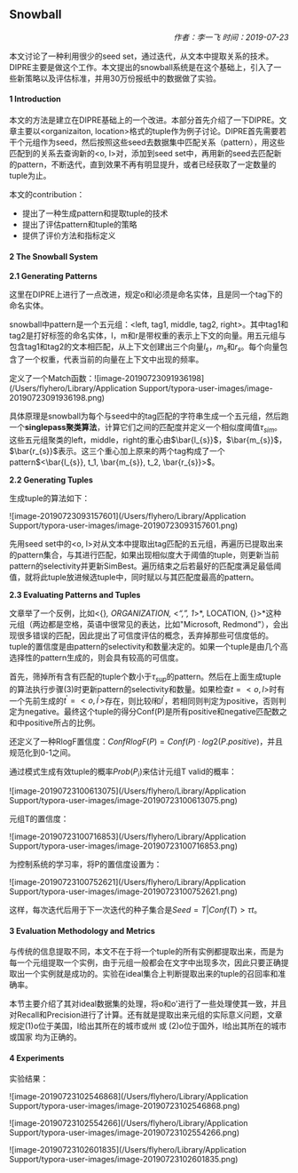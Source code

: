 ## Snowball

<p align="right"> <i>作者：李一飞  时间：2019-07-23</i> </p>

本文讨论了一种利用很少的seed set，通过迭代，从文本中提取关系的技术。DIPRE主要是做这个工作。本文提出的snowball系统是在这个基础上，引入了一些新策略以及评估标准，并用30万份报纸中的数据做了实验。

#### 1  Introduction

本文的方法是建立在DIPRE基础上的一个改进。本部分首先介绍了一下DIPRE。文章主要以<organizaiton, location>格式的tuple作为例子讨论。DIPRE首先需要若干个元组作为seed，然后按照这些seed去数据集中匹配关系（pattern），用这些匹配到的关系去查询新的<o, l>对，添加到seed set中，再用新的seed去匹配新的pattern，不断迭代，直到效果不再有明显提升，或者已经获取了一定数量的tuple为止。

本文的contribution：

* 提出了一种生成pattern和提取tuple的技术
* 提出了评估pattern和tuple的策略
* 提供了评价方法和指标定义

#### 2  The Snowball System

**2.1 Generating Patterns**

这里在DIPRE上进行了一点改进，规定o和l必须是命名实体，且是同一个tag下的命名实体。

snowball中pattern是一个五元组：<left, tag1, middle, tag2, right>。其中tag1和tag2是打好标签的命名实体，l，m和r是带权重的表示上下文的向量。用五元组与包含tag1和tag2的文本相匹配，从上下文创建出三个向量$l_s$，$m_s$和$r_s$。每个向量包含了一个权重，代表当前的向量在上下文中出现的频率。

定义了一个Match函数：![image-20190723091936198](/Users/flyhero/Library/Application Support/typora-user-images/image-20190723091936198.png)

具体原理是snowball为每个与seed中的tag匹配的字符串生成一个五元组，然后跑一个**singlepass聚类算法**，计算它们之间的匹配度并定义一个相似度阈值$τ_{sim}$。这些五元组聚类的left，middle，right的重心由$\bar{l_{s}}$，$\bar{m_{s}}$，$\bar{r_{s}}$表示。这三个重心加上原来的两个tag构成了一个pattern$<\bar{l_{s}}, t_1, \bar{m_{s}}, t_2, \bar{r_{s}}>$。

**2.2 Generating Tuples**

生成tuple的算法如下：

![image-20190723093157601](/Users/flyhero/Library/Application Support/typora-user-images/image-20190723093157601.png)

先用seed set中的<o, l>对从文本中提取出tag匹配的五元组，再遍历已提取出来的pattern集合，与其进行匹配，如果出现相似度大于阈值的tuple，则更新当前pattern的selectivity并更新SimBest。遍历结束之后若最好的匹配度满足最低阈值，就将此tuple放进候选tuple中，同时赋以与其匹配度最高的pattern。

**2.3 Evaluating Patterns and Tuples**

文章举了一个反例，比如<{}*, ORGANIZATION,* <*“,”, 1*>*, LOCATION, {}>*这种元组（两边都是空格，英语中很常见的表达，比如"Microsoft, Redmond"），会出现很多错误的匹配，因此提出了可信度评估的概念，丢弃掉那些可信度低的。tuple的置信度是由pattern的selectivity和数量决定的。如果一个tuple是由几个高选择性的pattern生成的，则会具有较高的可信度。

首先，筛掉所有含有匹配的tuple个数小于$τ_{sup}$的pattern。然后在上面生成tuple的算法执行步骤(3)时更新pattern的selectivity和数量。如果检查$t = <o, l>$时有一个先前生成的$t^{'} = <o, l^{'}>$存在，则比较$l$和$l^{'}$，若相同则判定为positive，否则判定为negative。最终这个tuple的得分Conf(P)是所有positive和negative匹配数之和中positive所占的比例。

还定义了一种RlogF置信度：$Conf RlogF (P ) = Conf (P ) · log2(P.positive)$，并且规范化到0-1之间。

通过模式生成有效tuple的概率$Prob(P_i)$来估计元组T valid的概率：

![image-20190723100613075](/Users/flyhero/Library/Application Support/typora-user-images/image-20190723100613075.png)

元组T的置信度：

![image-20190723100716853](/Users/flyhero/Library/Application Support/typora-user-images/image-20190723100716853.png)

为控制系统的学习率，将P的置信度设置为：

![image-20190723100752621](/Users/flyhero/Library/Application Support/typora-user-images/image-20190723100752621.png)

这样，每次迭代后用于下一次迭代的种子集合是$Seed = {T|Conf(T) > τt}$。

#### 3  Evaluation Methodology and Metrics

与传统的信息提取不同，本文不在于将一个tuple的所有实例都提取出来，而是为每一个元组提取一个实例，由于元组一般都会在文字中出现多次，因此只要正确提取出一个实例就是成功的。实验在ideal集合上判断提取出来的tuple的召回率和准确率。

本节主要介绍了其对ideal数据集的处理，将o和o'进行了一些处理使其一致，并且对Recall和Precision进行了计算。还有就是提取出来元组的实际意义问题，文章规定(1)o位于美国，l给出其所在的城市或州 或 (2)o位于国外，l给出其所在的城市或国家 均为正确的。

#### 4  Experiments

实验结果：

![image-20190723102546868](/Users/flyhero/Library/Application Support/typora-user-images/image-20190723102546868.png)

![image-20190723102554266](/Users/flyhero/Library/Application Support/typora-user-images/image-20190723102554266.png)

![image-20190723102601835](/Users/flyhero/Library/Application Support/typora-user-images/image-20190723102601835.png)